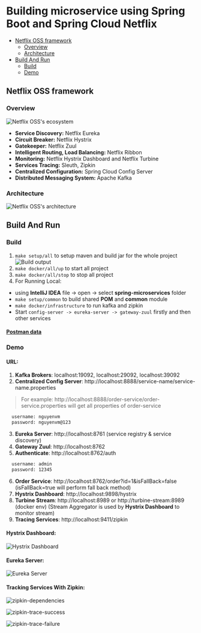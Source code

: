 # Building microservice using Spring Boot and Spring Cloud Netflix

- [Netflix OSS framework](#netflix-oss-framework)
  - [Overview](#overview)
  - [Architecture](#architecture)
- [Build And Run](#build-and-run)
  - [Build](#build)
  - [Demo](#demo)

## Netflix OSS framework

### Overview
![Netflix OSS's ecosystem](docs/images/netflix-oss-framework.png)

- **Service Discovery:** Netflix Eureka
- **Circuit Breaker:** Netflix Hystrix
- **Gatekeeper:** Netflix Zuul
- **Intelligent Routing, Load Balancing:** Netflix Ribbon
- **Monitoring:** Netflix Hystrix Dashboard and Netflix Turbine
- **Services Tracing:** Sleuth, Zipkin
- **Centralized Configuration:** Spring Cloud Config Server
- **Distributed Messaging System:** Apache Kafka

### Architecture
![Netflix OSS's architecture](docs/images/netflix-oss-architecture.png)

## Build And Run
### Build
1. `make setup/all` to setup maven and build jar for the whole project
   ![Build output](docs/images/build-output.png)
2. `make docker/all/up` to start all project
3. `make docker/all/stop` to stop all project 
4. For Running Local:
- using **IntelliJ IDEA** file -> open -> select **spring-microservices** folder
- `make setup/common` to build shared **POM** and **common** module
- `make docker/infrastructure` to run kafka and zipkin
- Start `config-server -> eureka-server -> gateway-zuul` firstly and then other services
#### [Postman data](docs/spring-microservices.postman_collection.json)

### Demo
#### URL:
1. **Kafka Brokers**: localhost:19092, localhost:29092, localhost:39092
2. **Centralized Config Server**: http://localhost:8888/service-name/service-name.properties
  >For example: http://localhost:8888/order-service/order-service.properties will get all properties of order-service
  ```bash
    username: nguyenvm
    password: nguyenvm@123
  ```
3. **Eureka Server**: http://localhost:8761 (service registry & service discovery)
4. **Gateway Zuul**: http://localhost:8762
5. **Authenticate**: http://localhost:8762/auth
  ```bash
    username: admin
    password: 12345
  ```
6. **Order Service**: http://localhost:8762/order?id=1&isFallBack=false (isFallBack=true will perform fall back method)
7. **Hystrix Dashboard**: http://localhost:9898/hystrix
8. **Turbine Stream**: http://localhost:8989 or http://turbine-stream:8989 (docker env) (Stream Aggregator is used by **Hystrix Dashboard** to monitor stream)
9. **Tracing Services**: http://localhost:9411/zipkin

#### Hystrix Dashboard:
![Hystrix Dashboard](docs/images/hystrix-stream.png)
#### Eureka Server:
![Eureka Server](docs/images/eureka-server.png)

#### Tracking Services With Zipkin:
![zipkin-dependencies](docs/images/zipkin-dependencies.png)

![zipkin-trace-success](docs/images/zipkin-trace-success.png)

![zipkin-trace-failure](docs/images/zipkin-trace-failure.png)